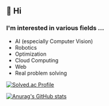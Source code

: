 ## 👋 Hi

### I'm interested in various fields ...
- AI (especially Computer Vision)
- Robotics
- Optimization
- Cloud Computing
- Web
- Real problem solving


[![Solved.ac Profile](http://mazassumnida.wtf/api/v2/generate_badge?boj=jiy00n)](https://solved.ac/jiy00n/)

[![Anurag's GitHub stats](https://github-readme-stats.vercel.app/api?username=jiy0-0nv&theme=flag-india&show_icons=true)](https://github.com/anuraghazra/github-readme-stats)

<!---
jiy0-0nv/jiy0-0nv is a ✨ special ✨ repository because its `README.md` (this file) appears on your GitHub profile.
You can click the Preview link to take a look at your changes.
--->
